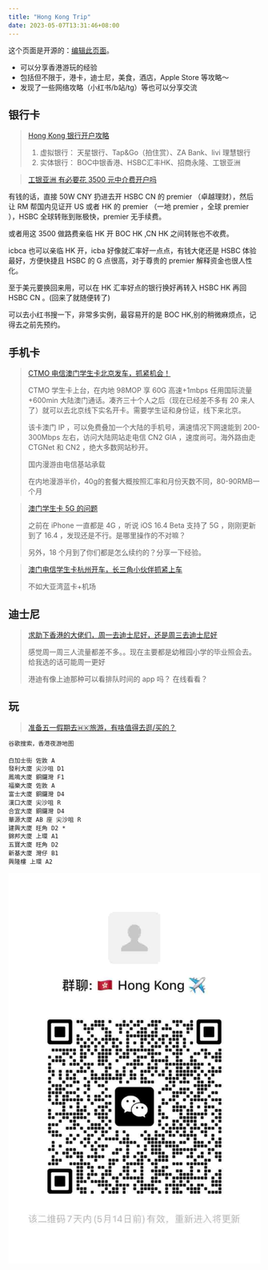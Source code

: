 ```yaml
---
title: "Hong Kong Trip"
date: 2023-05-07T13:31:46+08:00
---
```


这个页面是开源的：[编辑此页面][opensource]。

* 可以分享香港游玩的经验
* 包括但不限于，港卡，迪士尼，美食，酒店，Apple Store 等攻略～
* 发现了一些网络攻略（小红书/b站/tg）等也可以分享交流

## 银行卡

> [Hong Kong 银行开户攻略](https://hezu.wiki/zh/实用工具区/香港银行开户攻略)
>
> 1. 虚拟银行：
> 天星银行、Tap&Go（拍住赏）、ZA Bank、livi 理慧银行
> 2. 实体银行：
> BOC中银香港、HSBC汇丰HK、招商永隆、工银亚洲

> [工银亚洲 有必要花 3500 元中介费开户吗](https://www.v2ex.com/t/926940#reply46)

有钱的话，直接 50W CNY 扔进去开 HSBC CN 的 premier （卓越理财），然后让 RM 帮国内见证开 US 或者 HK 的 premier （一地 premier ，全球 premier ），HSBC 全球转账到账极快，premier 无手续费。

或者用这 3500 做路费亲临 HK 开 BOC HK ,CN HK 之间转账也不收费。

icbca 也可以亲临 HK 开，icba 好像就汇率好一点点，有钱大佬还是 HSBC 体验最好，方便快捷且 HSBC 的 G 点很高，对于尊贵的 premier 解释资金也很人性化。

至于美元要换回来用，可以在 HK 汇率好点的银行换好再转入 HSBC HK 再回 HSBC CN 。(回来了就随便转了)

可以去小红书搜一下，非常多实例，最容易开的是 BOC HK,别的稍微麻烦点，记得去之前先预约。

## 手机卡

> [CTMO 电信澳门学生卡北京发车，抓紧机会！](https://v2ex.com/t/932712)
>
> CTMO 学生卡上台，在内地 98MOP 享 60G 高速+1mbps 任用国际流量+600min 大陆澳门通话。凑齐三十个人之后（现在已经差不多有 20 来人了）就可以去北京线下实名开卡。需要学生证和身份证，线下来北京。
>
> 该卡澳门 IP ，可以免费叠加一个大陆的手机号，满速情况下网速能到 200-300Mbps 左右，访问大陆网站走电信 CN2 GIA ，速度尚可。海外路由走 CTGNet 和 CN2 ，绝大多数网站秒开。
>
> 国内漫游由电信基站承载
>
> 在内地漫游半价，40g的套餐大概按照汇率和月份天数不同，80-90RMB一个月

> [澳门学生卡 5G 的问题](https://www.v2ex.com/t/916940)
>
> 之前在 iPhone 一直都是 4G ，听说 iOS 16.4 Beta 支持了 5G ，刚刚更新到了 16.4 ，发现还是不行。是哪里操作的不对嘛？
>
> 另外，18 个月到了你们都是怎么续约的？分享一下经验。

> [澳门电信学生卡杭州开车，长三角小伙伴抓紧上车](https://www.v2ex.com/t/933134)
>
> 不如大亚湾蓝卡+机场

<!-- 公告:
    ￼本次办卡需要本人学生证和身份证，学信网在籍亦可。现场要二次实名和拍现场照，想要云开的兄弟自觉退群吧

    ￼开卡方式是经理从澳门空降到北京，大约会停留一到两天给大家开卡，因此需要我们一起给经理报销往返路费及食宿费等，预估每人不超过100元，不能接受的兄弟自行退群吧。

    ￼目前决定的开卡套餐为CTMO 188MOP的学生套餐，在内地98MOP即可享60G高速+1mbps任用漫游流量+600min大陆澳门通话。具体办理方法会在人凑齐之后公布

    ￼目前时间暂定是5.6和5.7两天，具体地点待定。

    ￼等会儿我要开一个接龙，确定有多少人真的要去办，防止经理白跑一趟，我开个群收款，接了龙的人每个人付100，拿来报销经理来北京的费用
-->

## 迪士尼

> [求助下香港的大佬们，周一去迪士尼好，还是周三去迪士尼好](https://www.v2ex.com/t/937160#reply2)
>
> 感觉周一周三人流量都差不多。。现在主要都是幼稚园小学的毕业照会去。给我选的话可能周一更好
>
> 港迪有像上迪那种可以看排队时间的 app 吗？ 在线看看？

## 玩

> [准备五一假期去🇭🇰旅游，有啥值得去逛/买的？](https://www.v2ex.com/t/929079#reply5)

```txt
谷歌搜索，香港夜游地图

白加士街 佐敦 A
發利大廈 尖沙咀 D1
鳳鳴大廈 銅鑼灣 F1
福樂大廈 佐敦 A
富士大廈 銅鑼灣 D4
漢口大廈 尖沙咀 R
合宜大廈 銅鑼灣 D4
華源大廈 AB 座 尖沙咀 R
建興大廈 旺角 D2 *
錦邦大廈 上環 A1
五寶大廈 旺角 D2
新基大廈 灣仔 B1
興隆樓 上環 A2
```

![WeChat QR Code](wechat-group.jpg)

[opensource]: https://github.com/yongfrank/yongfrank.github.io/edit/main/content/posts/hongkong-trip/index.md
